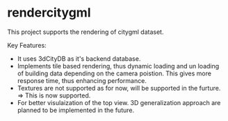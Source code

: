 # rendercitygml

This project supports the rendering of citygml dataset.

Key Features:
- It uses 3dCityDB as it's backend database.
- Implements tile based rendering, thus dynamic loading and un loading of building data depending on the camera poistion. This gives more response time, thus enhancing performance.
- Textures are not supported as for now, will be supported in the furture. => This is now supported.
- For better visulaization of the top view. 3D generalization approach are planned to be implemented in the future.
